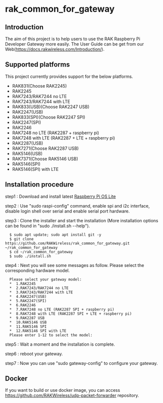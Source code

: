 # rak_common_for_gateway

##	Introduction 

The aim of this project is to help users to use the RAK Raspberry Pi Developer Gateway more easily. The User Guide can be get from our Web(https://docs.rakwireless.com/Introduction/).

##	Supported platforms

This project currently provides support for the below platforms.
* RAK831(Choose RAK2245)
* RAK2245
* RAK7243/RAK7244 no LTE
* RAK7243/RAK7244 with LTE
* RAK833(USB)(Choose RAK2247 USB)
* RAK2247(USB)
* RAK833(SPI)(Choose RAK2247 SPI)
* RAK2247(SPI)
* RAK2246
* RAK7248 no LTE (RAK2287 + raspberry pi)
* RAK7248 with LTE (RAK2287 + LTE + raspberry pi)
* RAK2287(USB)
* RAK7271(Choose RAK2287 USB)
* RAK5146(USB)
* RAK7371(Choose RAK5146 USB)
* RAK5146(SPI)
* RAK5146(SPI) with LTE



##	Installation procedure

step1 : Download and install latest [Raspberry Pi OS Lite](https://www.raspberrypi.org/software/operating-systems/#raspberry-pi-os-32-bit) 

step2 : Use "sudo raspi-config" command, enable spi and i2c interface, disable login shell over serial and enable serial port hardware.

step3 : Clone the installer and start the installation (More installation options can be found in "sudo ./install.sh --help").

      $ sudo apt update; sudo apt install git -y
      $ git clone https://github.com/RAKWireless/rak_common_for_gateway.git ~/rak_common_for_gateway
      $ cd ~/rak_common_for_gateway
      $ sudo ./install.sh

step4 : Next you will see some messages as follow. Please select the corresponding hardware model.

      Please select your gateway model:
      *	 1.RAK2245
      *	 2.RAK7243/RAK7244 no LTE
      *	 3.RAK7243/RAK7244 with LTE
      *	 4.RAK2247(USB)
      *	 5.RAK2247(SPI)
      *	 6.RAK2246
      *	 7.RAK7248 no LTE (RAK2287 SPI + raspberry pi)
      *	 8.RAK7248 with LTE (RAK2287 SPI + LTE + raspberry pi)
      *	 9.RAK2287 USB
      *	 10.RAK5146 USB
      *	 11.RAK5146 SPI
      *	 12.RAK5146 SPI with LTE
      Please enter 1-12 to select the model:

step5 : Wait a moment and the installation is complete.

step6 : reboot your gateway.

step7 : Now you can use "sudo gateway-config" to configure your gateway.


##	Docker

If you want to build or use docker image, you can access https://github.com/RAKWireless/udp-packet-forwarder repository.
